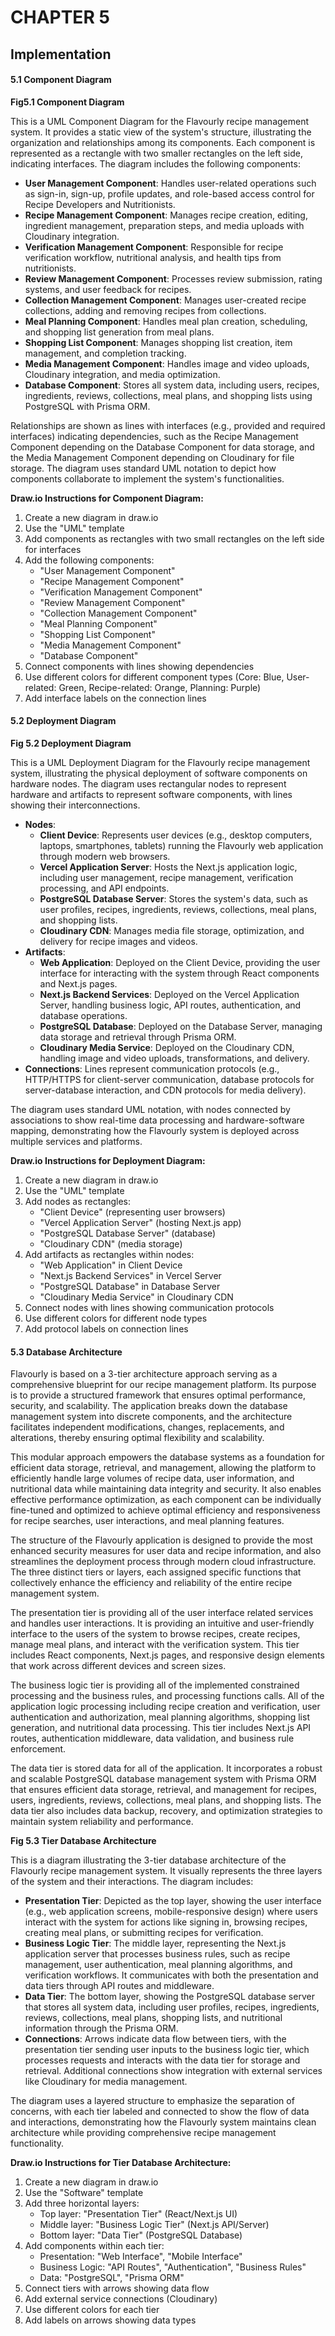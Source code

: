 # CHAPTER 5

## <a name="_bookmark34"></a>Implementation

#### <a name="_bookmark35"></a>5.1 Component Diagram

**Fig5.1 Component Diagram**

This is a UML Component Diagram for the Flavourly recipe management system. It provides a static view of the system's structure, illustrating the organization and relationships among its components. Each component is represented as a rectangle with two smaller rectangles on the left side, indicating interfaces. The diagram includes the following components:

- **User Management Component**: Handles user-related operations such as sign-in, sign-up, profile updates, and role-based access control for Recipe Developers and Nutritionists.
- **Recipe Management Component**: Manages recipe creation, editing, ingredient management, preparation steps, and media uploads with Cloudinary integration.
- **Verification Management Component**: Responsible for recipe verification workflow, nutritional analysis, and health tips from nutritionists.
- **Review Management Component**: Processes review submission, rating systems, and user feedback for recipes.
- **Collection Management Component**: Manages user-created recipe collections, adding and removing recipes from collections.
- **Meal Planning Component**: Handles meal plan creation, scheduling, and shopping list generation from meal plans.
- **Shopping List Component**: Manages shopping list creation, item management, and completion tracking.
- **Media Management Component**: Handles image and video uploads, Cloudinary integration, and media optimization.
- **Database Component**: Stores all system data, including users, recipes, ingredients, reviews, collections, meal plans, and shopping lists using PostgreSQL with Prisma ORM.

Relationships are shown as lines with interfaces (e.g., provided and required interfaces) indicating dependencies, such as the Recipe Management Component depending on the Database Component for data storage, and the Media Management Component depending on Cloudinary for file storage. The diagram uses standard UML notation to depict how components collaborate to implement the system's functionalities.

**Draw.io Instructions for Component Diagram:**

1. Create a new diagram in draw.io
2. Use the "UML" template
3. Add components as rectangles with two small rectangles on the left side for interfaces
4. Add the following components:
   - "User Management Component"
   - "Recipe Management Component"
   - "Verification Management Component"
   - "Review Management Component"
   - "Collection Management Component"
   - "Meal Planning Component"
   - "Shopping List Component"
   - "Media Management Component"
   - "Database Component"
5. Connect components with lines showing dependencies
6. Use different colors for different component types (Core: Blue, User-related: Green, Recipe-related: Orange, Planning: Purple)
7. Add interface labels on the connection lines

#### <a name="_bookmark36"></a>5.2 Deployment Diagram

**Fig 5.2 Deployment Diagram**

This is a UML Deployment Diagram for the Flavourly recipe management system, illustrating the physical deployment of software components on hardware nodes. The diagram uses rectangular nodes to represent hardware and artifacts to represent software components, with lines showing their interconnections.

- **Nodes**:
  - **Client Device**: Represents user devices (e.g., desktop computers, laptops, smartphones, tablets) running the Flavourly web application through modern web browsers.
  - **Vercel Application Server**: Hosts the Next.js application logic, including user management, recipe management, verification processing, and API endpoints.
  - **PostgreSQL Database Server**: Stores the system's data, such as user profiles, recipes, ingredients, reviews, collections, meal plans, and shopping lists.
  - **Cloudinary CDN**: Manages media file storage, optimization, and delivery for recipe images and videos.
- **Artifacts**:
  - **Web Application**: Deployed on the Client Device, providing the user interface for interacting with the system through React components and Next.js pages.
  - **Next.js Backend Services**: Deployed on the Vercel Application Server, handling business logic, API routes, authentication, and database operations.
  - **PostgreSQL Database**: Deployed on the Database Server, managing data storage and retrieval through Prisma ORM.
  - **Cloudinary Media Service**: Deployed on the Cloudinary CDN, handling image and video uploads, transformations, and delivery.
- **Connections**: Lines represent communication protocols (e.g., HTTP/HTTPS for client-server communication, database protocols for server-database interaction, and CDN protocols for media delivery).

The diagram uses standard UML notation, with nodes connected by associations to show real-time data processing and hardware-software mapping, demonstrating how the Flavourly system is deployed across multiple services and platforms.

**Draw.io Instructions for Deployment Diagram:**

1. Create a new diagram in draw.io
2. Use the "UML" template
3. Add nodes as rectangles:
   - "Client Device" (representing user browsers)
   - "Vercel Application Server" (hosting Next.js app)
   - "PostgreSQL Database Server" (database)
   - "Cloudinary CDN" (media storage)
4. Add artifacts as rectangles within nodes:
   - "Web Application" in Client Device
   - "Next.js Backend Services" in Vercel Server
   - "PostgreSQL Database" in Database Server
   - "Cloudinary Media Service" in Cloudinary CDN
5. Connect nodes with lines showing communication protocols
6. Use different colors for different node types
7. Add protocol labels on connection lines

#### <a name="_bookmark37"></a>5.3 Database Architecture

Flavourly is based on a 3-tier architecture approach serving as a comprehensive blueprint for our recipe management platform. Its purpose is to provide a structured framework that ensures optimal performance, security, and scalability. The application breaks down the database management system into discrete components, and the architecture facilitates independent modifications, changes, replacements, and alterations, thereby ensuring optimal flexibility and scalability.

This modular approach empowers the database systems as a foundation for efficient data storage, retrieval, and management, allowing the platform to efficiently handle large volumes of recipe data, user information, and nutritional data while maintaining data integrity and security. It also enables effective performance optimization, as each component can be individually fine-tuned and optimized to achieve optimal efficiency and responsiveness for recipe searches, user interactions, and meal planning features.

The structure of the Flavourly application is designed to provide the most enhanced security measures for user data and recipe information, and also streamlines the deployment process through modern cloud infrastructure. The three distinct tiers or layers, each assigned specific functions that collectively enhance the efficiency and reliability of the entire recipe management system.

The presentation tier is providing all of the user interface related services and handles user interactions. It is providing an intuitive and user-friendly interface to the users of the system to browse recipes, create recipes, manage meal plans, and interact with the verification system. This tier includes React components, Next.js pages, and responsive design elements that work across different devices and screen sizes.

The business logic tier is providing all of the implemented constrained processing and the business rules, and processing functions calls. All of the application logic processing including recipe creation and verification, user authentication and authorization, meal planning algorithms, shopping list generation, and nutritional data processing. This tier includes Next.js API routes, authentication middleware, data validation, and business rule enforcement.

The data tier is stored data for all of the application. It incorporates a robust and scalable PostgreSQL database management system with Prisma ORM that ensures efficient data storage, retrieval, and management for recipes, users, ingredients, reviews, collections, meal plans, and shopping lists. The data tier also includes data backup, recovery, and optimization strategies to maintain system reliability and performance.

**Fig 5.3 Tier Database Architecture**

This is a diagram illustrating the 3-tier database architecture of the Flavourly recipe management system. It visually represents the three layers of the system and their interactions. The diagram includes:

- **Presentation Tier**: Depicted as the top layer, showing the user interface (e.g., web application screens, mobile-responsive design) where users interact with the system for actions like signing in, browsing recipes, creating meal plans, or submitting recipes for verification.
- **Business Logic Tier**: The middle layer, representing the Next.js application server that processes business rules, such as recipe management, user authentication, meal planning algorithms, and verification workflows. It communicates with both the presentation and data tiers through API routes and middleware.
- **Data Tier**: The bottom layer, showing the PostgreSQL database server that stores all system data, including user profiles, recipes, ingredients, reviews, collections, meal plans, shopping lists, and nutritional information through the Prisma ORM.
- **Connections**: Arrows indicate data flow between tiers, with the presentation tier sending user inputs to the business logic tier, which processes requests and interacts with the data tier for storage and retrieval. Additional connections show integration with external services like Cloudinary for media management.

The diagram uses a layered structure to emphasize the separation of concerns, with each tier labeled and connected to show the flow of data and interactions, demonstrating how the Flavourly system maintains clean architecture while providing comprehensive recipe management functionality.

**Draw.io Instructions for Tier Database Architecture:**

1. Create a new diagram in draw.io
2. Use the "Software" template
3. Add three horizontal layers:
   - Top layer: "Presentation Tier" (React/Next.js UI)
   - Middle layer: "Business Logic Tier" (Next.js API/Server)
   - Bottom layer: "Data Tier" (PostgreSQL Database)
4. Add components within each tier:
   - Presentation: "Web Interface", "Mobile Interface"
   - Business Logic: "API Routes", "Authentication", "Business Rules"
   - Data: "PostgreSQL", "Prisma ORM"
5. Connect tiers with arrows showing data flow
6. Add external service connections (Cloudinary)
7. Use different colors for each tier
8. Add labels on arrows showing data types
